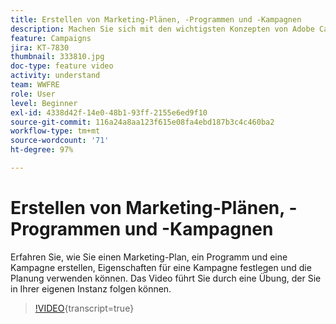 ```yaml
---
title: Erstellen von Marketing-Plänen, -Programmen und -Kampagnen
description: Machen Sie sich mit den wichtigsten Konzepten von Adobe Campaign und damit vertraut, wie diese Sie bei der effektiven Planung, Ausführung und Messung von kanalübergreifenden Marketing-Kampagnen unterstützen.
feature: Campaigns
jira: KT-7830
thumbnail: 333810.jpg
doc-type: feature video
activity: understand
team: WWFRE
role: User
level: Beginner
exl-id: 4338d42f-14e0-48b1-93ff-2155e6ed9f10
source-git-commit: 116a24a8aa123f615e08fa4ebd187b3c4c460ba2
workflow-type: tm+mt
source-wordcount: '71'
ht-degree: 97%

---
```


# Erstellen von Marketing-Plänen, -Programmen und -Kampagnen

Erfahren Sie, wie Sie einen Marketing-Plan, ein Programm und eine Kampagne erstellen, Eigenschaften für eine Kampagne festlegen und die Planung verwenden können.
Das Video führt Sie durch eine Übung, der Sie in Ihrer eigenen Instanz folgen können.

>[!VIDEO](https://video.tv.adobe.com/v/333810?quality=12&learn=on){transcript=true}
